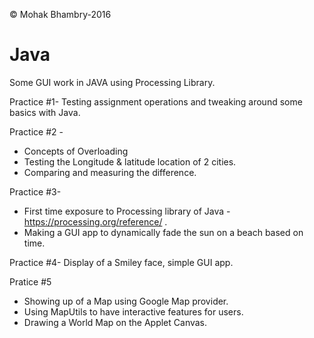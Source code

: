 
&copy; Mohak Bhambry-2016

# Java
Some GUI work in JAVA using Processing Library.

Practice #1-
Testing assignment operations and tweaking around some basics with Java.

Practice #2 -
 - Concepts of Overloading
 - Testing the Longitude & latitude location of 2 cities.
 - Comparing and measuring the difference.
 
Practice #3-
  - First time exposure to Processing library of Java - https://processing.org/reference/ .
  - Making a GUI app to dynamically fade the sun on a beach  based on time.
  
Practice #4-
  Display of a Smiley face, simple GUI app.

Pratice #5
  - Showing up of a Map using Google Map provider.
  - Using MapUtils to have interactive features for users.
  - Drawing a World Map on the Applet Canvas.
